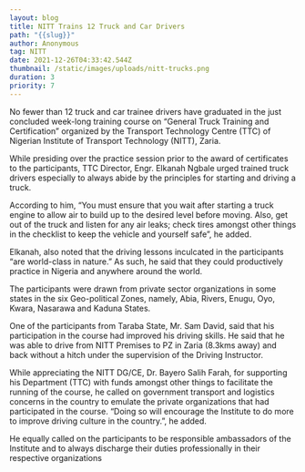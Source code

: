 ```yaml
---
layout: blog
title: NITT Trains 12 Truck and Car Drivers
path: "{{slug}}"
author: Anonymous
tag: NITT
date: 2021-12-26T04:33:42.544Z
thumbnail: /static/images/uploads/nitt-trucks.png
duration: 3
priority: 7
---
```

<!--StartFragment-->

No fewer than 12 truck and car trainee drivers have graduated in the just concluded week-long training course on “General Truck Training and Certification” organized by the Transport Technology Centre (TTC) of Nigerian Institute of Transport Technology (NITT), Zaria.

While presiding over the practice session prior to the award of certificates to the participants, TTC Director, Engr. Elkanah Ngbale urged trained truck drivers especially to always abide by the principles for starting and driving a truck.

According to him, “You must ensure that you wait after starting a truck engine to allow air to build up to the desired level before moving. Also, get out of the truck and listen for any air leaks; check tires amongst other things in the checklist to keep the vehicle and yourself safe”, he added.

Elkanah, also noted that the driving lessons inculcated in the participants “are world-class in nature.” As such, he said that they could productively practice in Nigeria and anywhere around the world.

The participants were drawn from private sector organizations in some states in the six Geo-political Zones, namely, Abia, Rivers, Enugu, Oyo, Kwara, Nasarawa and Kaduna States.

One of the participants from Taraba State, Mr. Sam David, said that his participation in the course had improved his driving skills. He said that he was able to drive from NITT Premises to PZ in Zaria (8.3kms away) and back without a hitch under the supervision of the Driving Instructor.

While appreciating the NITT DG/CE, Dr. Bayero Salih Farah, for supporting his Department (TTC) with funds amongst other things to facilitate the running of the course, he called on government transport and logistics concerns in the country to emulate the private organizations that had participated in the course. “Doing so will encourage the Institute to do more to improve driving culture in the country.”, he added.

He equally called on the participants to be responsible ambassadors of the Institute and to always discharge their duties professionally in their respective organizations

<!--EndFragment-->
